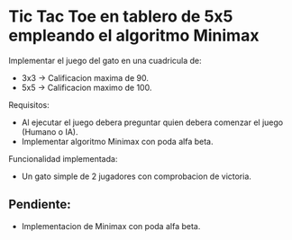 # Tic Tac Toe en tablero de 5x5 empleando el algoritmo Minimax

Implementar el juego del gato en una cuadricula de:
* 3x3 -> Calificacion maxima de 90.
* 5x5 -> Calificacion maximo de 100.

Requisitos:
* Al ejecutar el juego debera preguntar quien debera comenzar el juego (Humano o IA).
* Implementar algoritmo Minimax con poda alfa beta.

Funcionalidad implementada:
* Un gato simple de 2 jugadores con comprobacion de victoria.

## Pendiente:
* Implementacion de Minimax con poda alfa beta.